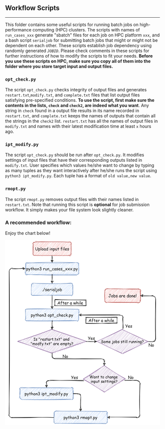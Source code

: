 ## Workflow Scripts
---
This folder contains some useful scripts for running batch jobs on high-performance computing (HPC) clusters. The scripts with names of `run_cases_xxx` generate "sbatch" files for each job on HPC platform `xxx`, and a bash script `serialjob` for submitting batch jobs that might or might not be dependent on each other. These scripts establish job dependency using randomly generated *`JOBID`*. Please check comments in these scripts for further instructions of how to modify the scripts to fit your needs. **Before you use these scripts on HPC, make sure you copy all of them into the folder where you store target input and output files.**

### `opt_check.py`
The script `opt_check.py` checks integrity of output files and generates `restart.txt`,`modify.txt`, and `complete.txt` files that list output files satisfying pre-specified conditions. **To use the script, first make sure the contents in the lists, `check` and `check2`, are indeed what you want**. Any string in `check` found in a output file results in its name recorded in `restart.txt`, and `complete.txt` keeps the names of outputs that contain all the strings in the `check2` list. `restart.txt` has all the names of output files in `modify.txt` and names with their latest modification time at least `x` hours ago.

### `ipt_modify.py`
The script `opt_check.py` should be run after `opt_check.py`. It modifies settings of input files that have their corresponding outputs listed in `modify.txt`. User specifies which values he/she want to change by typing as many tuples as they want interactively after he/she runs the script using `python3 ipt_modify.py`. Each tuple has a format of `old value,new value`.

### `rmopt.py`
The script `rmopt.py` removes output files with their names listed in `restart.txt`. Note that running this script is **optional** for job submission workflow. It simply makes your file system look slightly cleaner.

### A recommended workflow:
Enjoy the chart below!

![workflow](workflow.png)

